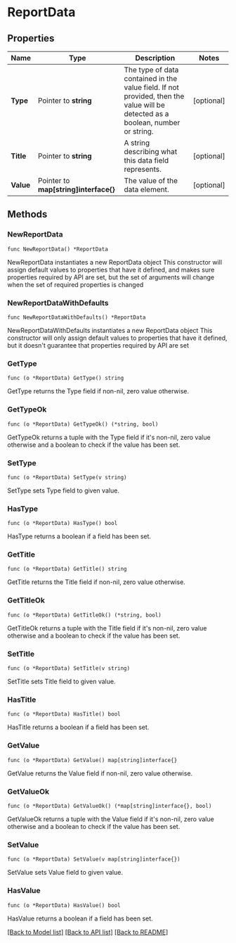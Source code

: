# ReportData

## Properties

Name | Type | Description | Notes
------------ | ------------- | ------------- | -------------
**Type** | Pointer to **string** | The type of data contained in the value field. If not provided, then the value will be detected as a boolean, number or string. | [optional] 
**Title** | Pointer to **string** | A string describing what this data field represents. | [optional] 
**Value** | Pointer to **map[string]interface{}** | The value of the data element. | [optional] 

## Methods

### NewReportData

`func NewReportData() *ReportData`

NewReportData instantiates a new ReportData object
This constructor will assign default values to properties that have it defined,
and makes sure properties required by API are set, but the set of arguments
will change when the set of required properties is changed

### NewReportDataWithDefaults

`func NewReportDataWithDefaults() *ReportData`

NewReportDataWithDefaults instantiates a new ReportData object
This constructor will only assign default values to properties that have it defined,
but it doesn't guarantee that properties required by API are set

### GetType

`func (o *ReportData) GetType() string`

GetType returns the Type field if non-nil, zero value otherwise.

### GetTypeOk

`func (o *ReportData) GetTypeOk() (*string, bool)`

GetTypeOk returns a tuple with the Type field if it's non-nil, zero value otherwise
and a boolean to check if the value has been set.

### SetType

`func (o *ReportData) SetType(v string)`

SetType sets Type field to given value.

### HasType

`func (o *ReportData) HasType() bool`

HasType returns a boolean if a field has been set.

### GetTitle

`func (o *ReportData) GetTitle() string`

GetTitle returns the Title field if non-nil, zero value otherwise.

### GetTitleOk

`func (o *ReportData) GetTitleOk() (*string, bool)`

GetTitleOk returns a tuple with the Title field if it's non-nil, zero value otherwise
and a boolean to check if the value has been set.

### SetTitle

`func (o *ReportData) SetTitle(v string)`

SetTitle sets Title field to given value.

### HasTitle

`func (o *ReportData) HasTitle() bool`

HasTitle returns a boolean if a field has been set.

### GetValue

`func (o *ReportData) GetValue() map[string]interface{}`

GetValue returns the Value field if non-nil, zero value otherwise.

### GetValueOk

`func (o *ReportData) GetValueOk() (*map[string]interface{}, bool)`

GetValueOk returns a tuple with the Value field if it's non-nil, zero value otherwise
and a boolean to check if the value has been set.

### SetValue

`func (o *ReportData) SetValue(v map[string]interface{})`

SetValue sets Value field to given value.

### HasValue

`func (o *ReportData) HasValue() bool`

HasValue returns a boolean if a field has been set.


[[Back to Model list]](../README.md#documentation-for-models) [[Back to API list]](../README.md#documentation-for-api-endpoints) [[Back to README]](../README.md)


